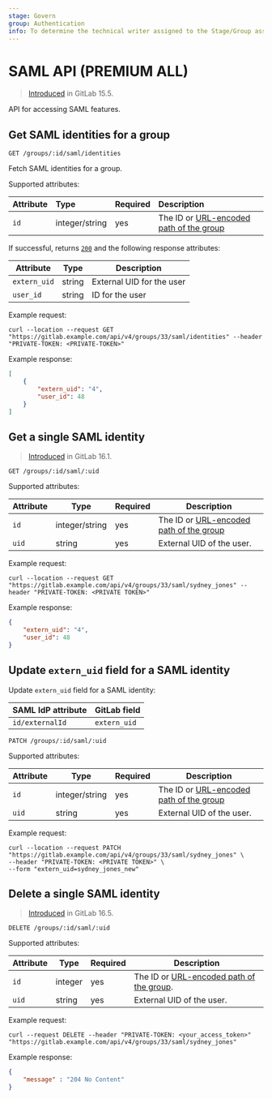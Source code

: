 ```yaml
---
stage: Govern
group: Authentication
info: To determine the technical writer assigned to the Stage/Group associated with this page, see https://about.gitlab.com/handbook/product/ux/technical-writing/#assignments
---
```


# SAML API **(PREMIUM ALL)**

> [Introduced](https://gitlab.com/gitlab-org/gitlab/-/issues/227841) in GitLab 15.5.

API for accessing SAML features.

## Get SAML identities for a group

```plaintext
GET /groups/:id/saml/identities
```

Fetch SAML identities for a group.

Supported attributes:

| Attribute         | Type    | Required | Description           |
|:------------------|:--------|:---------|:----------------------|
| `id`              | integer/string | yes      | The ID or [URL-encoded path of the group](rest/index.md#namespaced-path-encoding) |

If successful, returns [`200`](rest/index.md#status-codes) and the following
response attributes:

| Attribute    | Type   | Description               |
| ------------ | ------ | ------------------------- |
| `extern_uid` | string | External UID for the user |
| `user_id`    | string | ID for the user           |

Example request:

```shell
curl --location --request GET "https://gitlab.example.com/api/v4/groups/33/saml/identities" --header "PRIVATE-TOKEN: <PRIVATE-TOKEN>"
```

Example response:

```json
[
    {
        "extern_uid": "4",
        "user_id": 48
    }
]
```

## Get a single SAML identity

> [Introduced](https://gitlab.com/gitlab-org/gitlab/-/merge_requests/123591) in GitLab 16.1.

```plaintext
GET /groups/:id/saml/:uid
```

Supported attributes:

| Attribute | Type           | Required | Description               |
| --------- | -------------- | -------- | ------------------------- |
| `id`      | integer/string | yes      | The ID or [URL-encoded path of the group](rest/index.md#namespaced-path-encoding) |
| `uid`     | string         | yes      | External UID of the user. |

Example request:

```shell
curl --location --request GET "https://gitlab.example.com/api/v4/groups/33/saml/sydney_jones" --header "PRIVATE-TOKEN: <PRIVATE TOKEN>"
```

Example response:

```json
{
    "extern_uid": "4",
    "user_id": 48
}
```

## Update `extern_uid` field for a SAML identity

Update `extern_uid` field for a SAML identity:

| SAML IdP attribute | GitLab field |
| ------------------ | ------------ |
| `id/externalId`    | `extern_uid` |

```plaintext
PATCH /groups/:id/saml/:uid
```

Supported attributes:

| Attribute | Type   | Required | Description               |
| --------- | ------ | -------- | ------------------------- |
| `id`      | integer/string | yes      | The ID or [URL-encoded path of the group](rest/index.md#namespaced-path-encoding) |
| `uid`     | string | yes      | External UID of the user. |

Example request:

```shell
curl --location --request PATCH "https://gitlab.example.com/api/v4/groups/33/saml/sydney_jones" \
--header "PRIVATE-TOKEN: <PRIVATE TOKEN>" \
--form "extern_uid=sydney_jones_new"
```

## Delete a single SAML identity

> [Introduced](https://gitlab.com/gitlab-org/gitlab/-/issues/423592) in GitLab 16.5.

```plaintext
DELETE /groups/:id/saml/:uid
```

Supported attributes:

| Attribute | Type    | Required | Description               |
| --------- | ------- | -------- | ------------------------- |
| `id`      | integer | yes      | The ID or [URL-encoded path of the group](rest/index.md#namespaced-path-encoding). |
| `uid`     | string  | yes      | External UID of the user. |

Example request:

```shell
curl --request DELETE --header "PRIVATE-TOKEN: <your_access_token>" "https://gitlab.example.com/api/v4/groups/33/saml/sydney_jones"

```

Example response:

```json
{
    "message" : "204 No Content"
}
```
